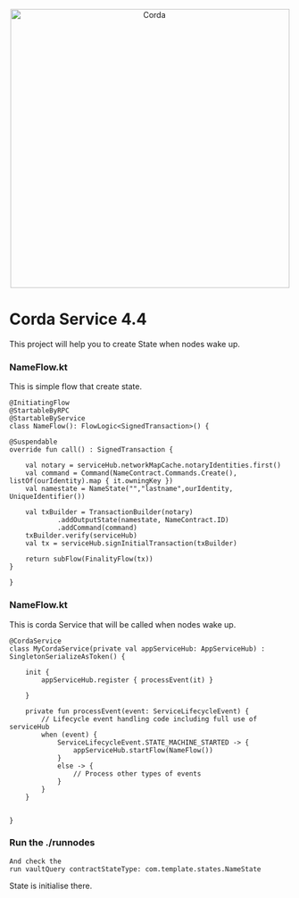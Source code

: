 <p align="center">
  <img src="https://www.corda.net/wp-content/uploads/2016/11/fg005_corda_b.png" alt="Corda" width="500">
</p>

# Corda Service 4.4 

This project will help you to create State when nodes wake up. 

### NameFlow.kt 
    
This is simple flow that create state. 

    @InitiatingFlow
    @StartableByRPC
    @StartableByService
    class NameFlow(): FlowLogic<SignedTransaction>() {

    @Suspendable
    override fun call() : SignedTransaction {

        val notary = serviceHub.networkMapCache.notaryIdentities.first()
        val command = Command(NameContract.Commands.Create(), listOf(ourIdentity).map { it.owningKey })
        val namestate = NameState("","lastname",ourIdentity, UniqueIdentifier())

        val txBuilder = TransactionBuilder(notary)
                .addOutputState(namestate, NameContract.ID)
                .addCommand(command)
        txBuilder.verify(serviceHub)
        val tx = serviceHub.signInitialTransaction(txBuilder)

        return subFlow(FinalityFlow(tx))
    }

    }
        
 ### NameFlow.kt
 
 This is corda Service that will be called when nodes wake up.
 
    @CordaService
    class MyCordaService(private val appServiceHub: AppServiceHub) : SingletonSerializeAsToken() {
    
        init {
            appServiceHub.register { processEvent(it) }
    
        }
    
        private fun processEvent(event: ServiceLifecycleEvent) {
            // Lifecycle event handling code including full use of serviceHub
            when (event) {
                ServiceLifecycleEvent.STATE_MACHINE_STARTED -> {
                    appServiceHub.startFlow(NameFlow())
                }
                else -> {
                    // Process other types of events
                }
            }
        }
    
    
    }       
    
    
### Run the ./runnodes 
    
    And check the 
    run vaultQuery contractStateType: com.template.states.NameState


State is initialise there. 

       